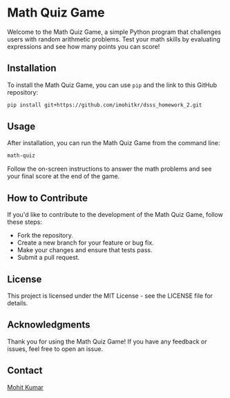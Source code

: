 # Math Quiz Game

Welcome to the Math Quiz Game, a simple Python program that challenges users with random arithmetic problems. Test your math skills by evaluating expressions and see how many points you can score!

## Installation

To install the Math Quiz Game, you can use `pip` and the link to this GitHub repository:

```bash
pip install git+https://github.com/imohitkr/dsss_homework_2.git
```

## Usage

After installation, you can run the Math Quiz Game from the command line:

```bash
math-quiz
```

Follow the on-screen instructions to answer the math problems and see your final score at the end of the game.

## How to Contribute

If you'd like to contribute to the development of the Math Quiz Game, follow these steps:

- Fork the repository.
- Create a new branch for your feature or bug fix.
- Make your changes and ensure that tests pass.
- Submit a pull request.

## License

This project is licensed under the MIT License - see the LICENSE file for details.

## Acknowledgments

Thank you for using the Math Quiz Game! If you have any feedback or issues, feel free to open an issue.

## Contact

[Mohit Kumar](mailto:mohit.mk.kumar@fau.de)
